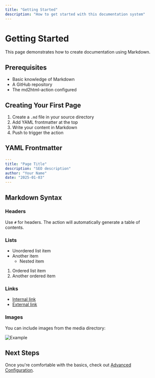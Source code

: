 ```yaml
---
title: "Getting Started"
description: "How to get started with this documentation system"
---
```


# Getting Started

This page demonstrates how to create documentation using Markdown.

## Prerequisites

- Basic knowledge of Markdown
- A GitHub repository
- The md2html-action configured

## Creating Your First Page

1. Create a `.md` file in your source directory
2. Add YAML frontmatter at the top
3. Write your content in Markdown
4. Push to trigger the action

## YAML Frontmatter

```yaml
---
title: "Page Title"
description: "SEO description"
author: "Your Name"
date: "2025-01-03"
---
```

## Markdown Syntax

### Headers

Use `#` for headers. The action will automatically generate a table of contents.

### Lists

- Unordered list item
- Another item
  - Nested item

1. Ordered list item
2. Another ordered item

### Links

- [Internal link](index.md)
- [External link](https://github.com)

### Images

You can include images from the media directory:

![Example](media/example.png)

## Next Steps

Once you're comfortable with the basics, check out [Advanced Configuration](advanced/configuration.md).
